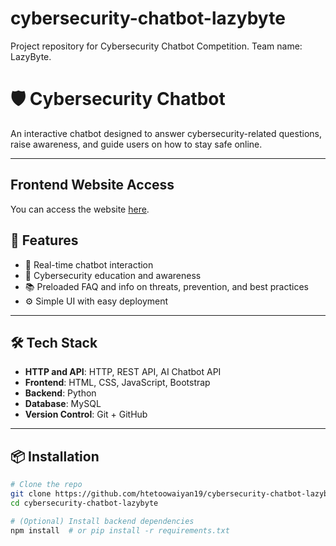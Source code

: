 # cybersecurity-chatbot-lazybyte
Project repository for Cybersecurity Chatbot Competition. Team name: LazyByte.

# 🛡️ Cybersecurity Chatbot

An interactive chatbot designed to answer cybersecurity-related questions, raise awareness, and guide users on how to stay safe online.

---

## Frontend Website Access

You can access the website [here](https://htetoowaiyan19.github.io/cybersecurity-chatbot-lazybyte/).

## 🚀 Features

- 💬 Real-time chatbot interaction
- 🔐 Cybersecurity education and awareness
- 📚 Preloaded FAQ and info on threats, prevention, and best practices
- ⚙️ Simple UI with easy deployment

---

## 🛠️ Tech Stack

- **HTTP and API**: HTTP, REST API, AI Chatbot API
- **Frontend**: HTML, CSS, JavaScript, Bootstrap
- **Backend**: Python
- **Database**: MySQL
- **Version Control**: Git + GitHub

---

## 📦 Installation

```bash
# Clone the repo
git clone https://github.com/htetoowaiyan19/cybersecurity-chatbot-lazybyte.git
cd cybersecurity-chatbot-lazybyte

# (Optional) Install backend dependencies
npm install  # or pip install -r requirements.txt
